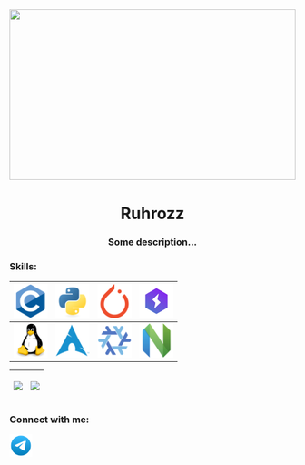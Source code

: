 <img src="https://c.tenor.com/e8O3ysG8kHMAAAAC/dance-dancing.gif"  height="300" width="100%"  />
<!--- Head --->

<h1 align="center">Ruhrozz</h1> 
<h3 align="center">Some description...</h3>


<!--- Skills icons --->

<h3 align="left">Skills:</h3>

| <a href="https://www.cprogramming.com/" target="_blank" rel="noreferrer"> <img src="logo/c.svg" alt="c" width="60" height="60"/> </a> | <a href="https://www.python.org" target="_blank" rel="noreferrer"> <img src="logo/python.svg" alt="python" width="60" height="60"/> </a>  | <a href="https://pytorch.org/" target="_blank" rel="noreferrer"> <img src="logo/pytorch.svg" alt="pytorch" width="60" height="60"/> </a> | <a href="https://lightning.ai/" target="_blank" rel="noreferrer"> <img src="logo/lightning.png" alt="lightning" width="60" height="60"/> </a>  |
|---|---|---|---|
| <a href="https://www.linux.org/" target="_blank" rel="noreferrer"> <img src="logo/linux.svg" alt="linux" width="60" height="60"/> </a> | <a href="https://archlinux.org/" target="_blank" rel="noreferrer"> <img src="logo/arch_linux.svg" alt="arch linux" width="60" height="60"/> </a> | <a href="https://nixos.org/" target="_blank" rel="noreferrer"> <img src="logo/nixos.svg" alt="linux" width="60" height="60"/> </a> | <a href="https://neovim.io/" target="_blank" rel="noreferrer"> <img src="logo/neovim.svg" alt="linux" width="60" height="60"/> </a> |


<!--- Statistics --->

| <p><img align="center" src="https://github-readme-streak-stats.herokuapp.com/?user=Ruhrozz&"/></p> | <p><img align="center" src="https://github-readme-stats.vercel.app/api/top-langs?username=Ruhrozz&show_icons=true&locale=en&layout=compact"/></p> |
|---|---|


<!--- Social --->

<h3 align="left">Connect with me:</h3>

<a href="https://t.me/Ruhrozz" target="blank"><img align="center" src="logo/telegram.svg" height="40" width="40" /></a> 

